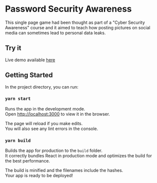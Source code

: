 # Password Security Awareness
This single page game had been thought as part of a "Cyber Security Awareness" course and it aimed to teach how posting pictures on social media can sometimes lead to personal data leaks.

## Try it
Live demo available [here](https://camandel.github.io/password-security-awareness/)

## Getting Started
In the project directory, you can run:

### `yarn start`
Runs the app in the development mode.\
Open [http://localhost:3000](http://localhost:3000) to view it in the browser.

The page will reload if you make edits.\
You will also see any lint errors in the console.

### `yarn build`
Builds the app for production to the `build` folder.\
It correctly bundles React in production mode and optimizes the build for the best performance.

The build is minified and the filenames include the hashes.\
Your app is ready to be deployed!
